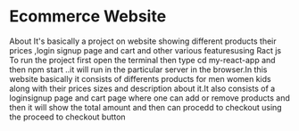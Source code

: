 # Ecommerce Website
 About It's basically a project on website showing different products their prices ,login signup page and cart and other various featuresusing Ract js
 To run the project first open the terminal then type cd my-react-app and then npm start ..it will run in the particular server in the browser.In this website basically it consists of differents products for men women kids along with their prices sizes and description about it.It also consists of a loginsignup page and cart page where one can add or remove products and then it will show the total amount and then can procedd to checkout using the proceed to checkout button
